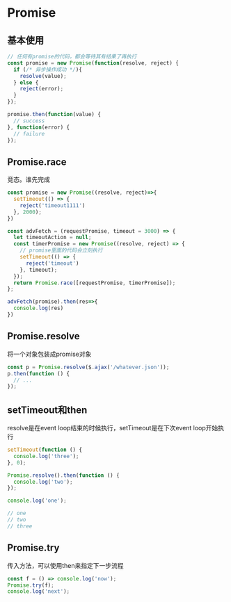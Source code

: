 # Promise


## 基本使用
```js
// 任何有promise的代码，都会等待其有结果了再执行
const promise = new Promise(function(resolve, reject) {
  if (/* 异步操作成功 */){
    resolve(value);
  } else {
    reject(error);
  }
});

promise.then(function(value) {
  // success
}, function(error) {
  // failure
});
```



## Promise.race
竞态。谁先完成
```js
const promise = new Promise((resolve, reject)=>{
  setTimeout(() => {
    reject('timeout1111') 
  }, 2000);
})

const advFetch = (requestPromise, timeout = 3000) => {
  let timeoutAction = null;
  const timerPromise = new Promise((resolve, reject) => {
    // promise里面的代码会立刻执行
    setTimeout(() => {
      reject('timeout') 
    }, timeout);
  });
  return Promise.race([requestPromise, timerPromise]);
};

advFetch(promise).then(res=>{
  console.log(res)
})
```






## Promise.resolve
将一个对象包装成promise对象
```js
const p = Promise.resolve($.ajax('/whatever.json'));
p.then(function () {
  // ...
});
```





## setTimeout和then
resolve是在event loop结束的时候执行，setTimeout是在下次event loop开始执行
```js
setTimeout(function () {
  console.log('three');
}, 0);

Promise.resolve().then(function () {
  console.log('two');
});

console.log('one');

// one
// two
// three
```






## Promise.try
传入方法，可以使用then来指定下一步流程
```js
const f = () => console.log('now');
Promise.try(f);
console.log('next');

```


